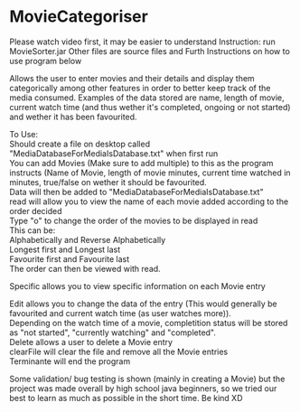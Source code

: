 # MovieCategoriser
Please watch video first, it may be easier to understand
Instruction:
run MovieSorter.jar
Other files are source files and Furth Instructions on how to use program below

Allows the user to enter movies and their details and display them categorically among other features in order to better keep track of the media consumed. Examples of the data stored are name, length of movie, current watch time (and thus wether it's completed, ongoing or not started) and wether it has been favourited.
 
 
 To Use:  
  Should create a file on desktop called "MediaDatabaseForMediaIsDatabase.txt" when first run  
  You can add Movies (Make sure to add multiple) to this as the program instructs (Name of Movie, length of movie minutes, current time watched in minutes, true/false on wether it should be   favourited.  
  Data will then be added to "MediaDatabaseForMediaIsDatabase.txt"  
  read will allow you to view the name of each movie added according to the order decided  
  Type "o" to change the order of the movies to be displayed in read  
  This can be:  
  Alphabetically and Reverse Alphabetically  
  Longest first and Longest last  
  Favourite first and Favourite last  
  The order can then be viewed with read.  
  
  Specific allows you to view specific information on each Movie entry  
  
  Edit allows you to change the data of the entry (This would generally be favourited and current watch time (as user watches more)).  
  Depending on the watch time of a movie, completition status will be stored as "not started", "currently watching" and "completed".  
  Delete allows a user to delete a Movie entry  
  clearFile will clear the file and remove all the Movie entries  
  Terminante will end the program  
 
 Some validation/ bug testing is shown (mainly in creating a Movie) but the project was made overall by high school java beginners, so we tried our best to learn as much as possible in the short time. Be kind XD
